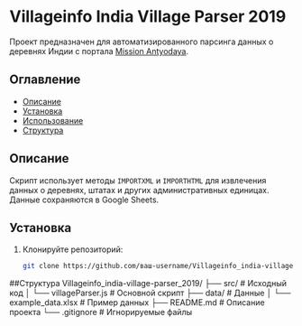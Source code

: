 # Villageinfo India Village Parser 2019

Проект предназначен для автоматизированного парсинга данных о деревнях Индии с портала [Mission Antyodaya](https://missionantyodaya.nic.in).

## Оглавление
- [Описание](#описание)
- [Установка](#установка)
- [Использование](#использование)
- [Структура](#структура)

## Описание
Скрипт использует методы `IMPORTXML` и `IMPORTHTML` для извлечения данных о деревнях, штатах и других административных единицах. Данные сохраняются в Google Sheets.

## Установка
1. Клонируйте репозиторий:
   ```bash
   git clone https://github.com/ваш-username/Villageinfo_india-village-parser_2019.git

##Структура
Villageinfo_india-village-parser_2019/
├── src/                     # Исходный код
│   └── villageParser.js     # Основной скрипт
├── data/                    # Данные
│   └── example_data.xlsx    # Пример данных
├── README.md                # Описание проекта
└── .gitignore               # Игнорируемые файлы